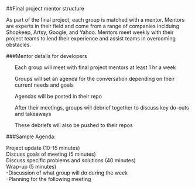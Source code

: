 ##Final project mentor structure

As part of the final project, each group is matched with a mentor.  Mentors are experts in their field and come from a range of companies inclduing Shopkeep, Artsy, Google, and Yahoo.  Mentors meet weekly with their project teams to lend their experience and assist teams in overcoming obstacles.   



###Mentor details for developers

<ul>

<l>Each group will meet with final project mentors at least 1 hr a week </l>

<l>Groups will set an agenda for the conversation depending on their current needs and goals</l>

<l>Agendas will be posted in their repo</l>

<l>After their meetings, groups will debrief together to discuss key do-outs and takeaways</l>

<l>These debriefs will also be pushed to their repos</l>

</ul>

###Sample Agenda:

Project update (10-15 minutes)  
Discuss goals of meeting (5 minutes)  
Discuss specific problems and solutions (40 minutes)  
Wrap-up (5 minutes)  
	-Discussion of what group will do during the week  
	-Planning for the following meeting  


